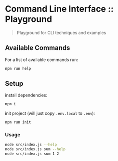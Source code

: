 Command Line Interface :: Playground
===

> Playground for CLI techniques and examples

Available Commands
---

For a list of available commands run:
```bash
npm run help
```

Setup
---

install dependencies:
```bash
npm i
```

init project (will just copy ``.env.local`` to ``.env``):
```bash
npm run init
```

### Usage

```bash
node src/index.js --help
node src/index.js sum --help
node src/index.js sum 1 2
```
